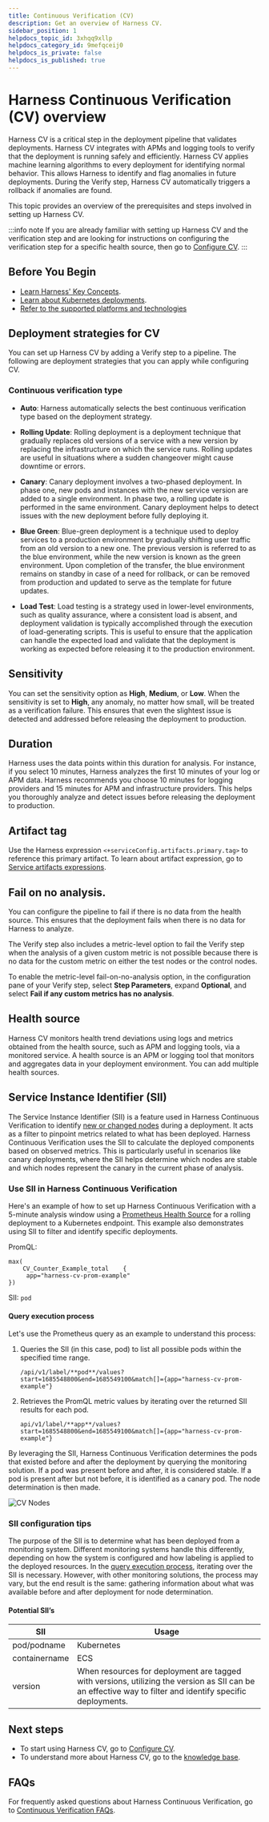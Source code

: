 ```yaml
---
title: Continuous Verification (CV)
description: Get an overview of Harness CV.
sidebar_position: 1
helpdocs_topic_id: 3xhqq9xllp
helpdocs_category_id: 9mefqceij0
helpdocs_is_private: false
helpdocs_is_published: true
---
```


# Harness Continuous Verification (CV) overview

Harness CV is a critical step in the deployment pipeline that validates deployments. Harness CV integrates with APMs and logging tools to verify that the deployment is running safely and efficiently. Harness CV applies machine learning algorithms to every deployment for identifying normal behavior. This allows Harness to identify and flag anomalies in future deployments. During the Verify step, Harness CV automatically triggers a rollback if anomalies are found.

This topic provides an overview of the prerequisites and steps involved in setting up Harness CV.

:::info note
If you are already familiar with setting up Harness CV and the verification step and are looking for instructions on configuring the verification step for a specific health source, then go to [Configure CV](/docs/category/configure-cv).
:::


## Before You Begin

* [Learn Harness' Key Concepts](/docs/platform/get-started/key-concepts.md).
* [Learn about Kubernetes deployments](../deploy-srv-diff-platforms/kubernetes/kubernetes-cd-quickstart.md).
* [Refer to the supported platforms and technologies](/docs/continuous-delivery/verify/cv-whats-supported.md)


## Deployment strategies for CV

You can set up Harness CV by adding a Verify step to a pipeline. The following are deployment strategies that you can apply while configuring CV.


###  Continuous verification type
   
- **Auto**: Harness automatically selects the best continuous verification type based on the deployment strategy.
    
- **Rolling Update**: Rolling deployment is a deployment technique that gradually replaces old versions of a service with a new version by replacing the infrastructure on which the service runs. Rolling updates are useful in situations where a sudden changeover might cause downtime or errors.
    
- **Canary**: Canary deployment involves a two-phased deployment. In phase one, new pods and instances with the new service version are added to a single environment. In phase two, a rolling update is performed in the same environment. Canary deployment helps to detect issues with the new deployment before fully deploying it.
    
- **Blue Green**: Blue-green deployment is a technique used to deploy services to a production environment by gradually shifting user traffic from an old version to a new one. The previous version is referred to as the blue environment, while the new version is known as the green environment. Upon completion of the transfer, the blue environment remains on standby in case of a need for rollback, or can be removed from production and updated to serve as the template for future updates.
    
- **Load Test**: Load testing is a strategy used in lower-level environments, such as quality assurance, where a consistent load is absent, and deployment validation is typically accomplished through the execution of load-generating scripts. This is useful to ensure that the application can handle the expected load and validate that the deployment is working as expected before releasing it to the production environment.


## Sensitivity

You can set the sensitivity option as **High**, **Medium**, or **Low**. When the sensitivity is set to **High**, any anomaly, no matter how small, will be treated as a verification failure. This ensures that even the slightest issue is detected and addressed before releasing the deployment to production.


## Duration

Harness uses the data points within this duration for analysis. For instance, if you select 10 minutes, Harness analyzes the first 10 minutes of your log or APM data. Harness recommends you choose 10 minutes for logging providers and 15 minutes for APM and infrastructure providers. This helps you thoroughly analyze and detect issues before releasing the deployment to production.


## Artifact tag

Use the Harness expression `<+serviceConfig.artifacts.primary.tag>` to reference this primary artifact. To learn about artifact expression, go to [Service artifacts expressions](/docs/platform/variables-and-expressions/harness-variables.md#service-artifacts-expressions).


## Fail on no analysis. 
   
You can configure the pipeline to fail if there is no data from the health source. This ensures that the deployment fails when there is no data for Harness to analyze.

The Verify step also includes a metric-level option to fail the Verify step when the analysis of a given custom metric is not possible because there is no data for the custom metric on either the test nodes or the control nodes.

To enable the metric-level fail-on-no-analysis option, in the configuration pane of your Verify step, select **Step Parameters**, expand **Optional**, and select **Fail if any custom metrics has no analysis**.

## Health source

Harness CV monitors health trend deviations using logs and metrics obtained from the health source, such as APM and logging tools, via a monitored service. A health source is an APM or logging tool that monitors and aggregates data in your deployment environment. You can add multiple health sources.

## Service Instance Identifier (SII)

The Service Instance Identifier (SII) is a feature used in Harness Continuous Verification to identify [new or changed nodes](/docs/continuous-delivery/verify/cv-results/interpret-metric-results#nodes-section) during a deployment. It acts as a filter to pinpoint metrics related to what has been deployed. Harness Continuous Verification uses the SII to calculate the deployed components based on observed metrics. This is particularly useful in scenarios like canary deployments, where the SII helps determine which nodes are stable and which nodes represent the canary in the current phase of analysis.

### Use SII in Harness Continuous Verification

Here's an example of how to set up Harness Continuous Verification with a 5-minute analysis window using a [Prometheus Health Source](/docs/continuous-delivery/verify/configure-cv/health-sources/prometheus) for a rolling deployment to a Kubernetes endpoint. This example also demonstrates using SII to filter and identify specific deployments.

PromQL:

```
max(
    CV_Counter_Example_total    {
   	 app="harness-cv-prom-example"
})
```

SII: `pod`

#### Query execution process

Let's use the Prometheus query as an example to understand this process:
 
1. Queries the SII (in this case, pod) to list all possible pods within the specified time range.
   
   `/api/v1/label/**pod**/values?start=1685548800&end=1685549100&match[]={app="harness-cv-prom-example"}`

2. Retrieves the PromQL metric values by iterating over the returned SII results for each pod.
   
   `api/v1/label/**app**/values?start=1685548800&end=1685549100&match[]={app="harness-cv-prom-example"}`

By leveraging the SII, Harness Continuous Verification determines the pods that existed before and after the deployment by querying the monitoring solution. If a pod was present before and after, it is considered stable. If a pod is present after but not before, it is identified as a canary pod. The node determination is then made.

![CV Nodes](./static/nodes.png)	

### SII configuration tips

The purpose of the SII is to determine what has been deployed from a monitoring system. Different monitoring systems handle this differently, depending on how the system is configured and how labeling is applied to the deployed resources. In the [query execution process](#query-execution-process), iterating over the SII is necessary. However, with other monitoring solutions, the process may vary, but the end result is the same: gathering information about what was available before and after deployment for node determination.

#### Potential SII’s

| **SII**       | **Usage**                                                                             |
|---------------|-------------------------------------------------------------------------------------|
| pod/podname   | Kubernetes                                                                          |
| containername | ECS                                                                                 |
| version       | When resources for deployment are tagged with versions, utilizing the version as SII can be an effective way to filter and identify specific deployments. |


## Next steps

- To start using Harness CV, go to [Configure CV](/docs/category/configure-cv).
- To understand more about Harness CV, go to the [knowledge base](/kb/continuous-delivery).

## FAQs

For frequently asked questions about Harness Continuous Verification, go to [Continuous Verification FAQs](/docs/continuous-delivery/verify/continuous-verification-faqs).



